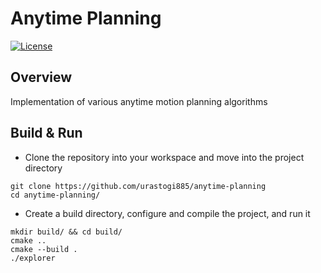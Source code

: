 # Anytime Planning
[![License](https://img.shields.io/badge/License-MIT-blue.svg)](https://github.com/urastogi885/anytime-planning/blob/main/LICENSE)

## Overview
Implementation of various anytime motion planning algorithms

## Build & Run
- Clone the repository into your workspace and move into the project directory
```
git clone https://github.com/urastogi885/anytime-planning
cd anytime-planning/
```

- Create a build directory, configure and compile the project, and run it
```
mkdir build/ && cd build/
cmake ..
cmake --build .
./explorer
```
